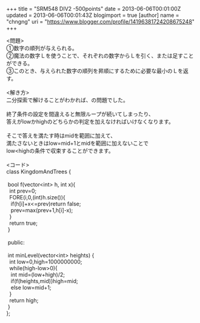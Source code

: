 +++
title = "SRM548 DIV2 -500points"
date = 2013-06-06T00:01:00Z
updated = 2013-06-06T00:01:43Z
blogimport = true 
[author]
	name = "chngng"
	uri = "https://www.blogger.com/profile/14196381724208675248"
+++

<div dir="ltr" style="text-align: left;" trbidi="on">&lt;問題&gt;<br />①数字の順列が与えられる。<br />②魔法の数字Ｌを使うことで、それぞれの数字からＬを引く、または足すことができる。<br />③このとき、与えられた数字の順列を昇順にするために必要な最小のＬを返す。<br /><br />&lt;解き方&gt;<br />二分探索で解けることがわかれば、の問題でした。<br /><br />終了条件の設定を間違えると無限ループが続いてしまったり、<br />答えがlowかhighのどちらかの判定を加えなければいけなくなります。<br /><br />そこで答えを満たす時はmidを範囲に加えて、<br />満たさないときはlow=mid+1とmidを範囲に加えないことで<br />low&lt;highの条件で収束することができます。<br /><br />&lt;コード&gt;<br />class KingdomAndTrees {<br /><br /><span class="Apple-tab-span" style="white-space: pre;"> </span>bool f(vector&lt;int&gt; h, int x){<br /><span class="Apple-tab-span" style="white-space: pre;">  </span>int prev=0;<br /><span class="Apple-tab-span" style="white-space: pre;">  </span>FORE(i,0,(int)h.size()){<br /><span class="Apple-tab-span" style="white-space: pre;">   </span>if(h[i]+x&lt;=prev)return false;<br /><span class="Apple-tab-span" style="white-space: pre;">   </span>prev=max(prev+1,h[i]-x);<br /><span class="Apple-tab-span" style="white-space: pre;">  </span>}<br /><span class="Apple-tab-span" style="white-space: pre;">  </span>return true;<br /><span class="Apple-tab-span" style="white-space: pre;"> </span>}<br /><br /><span class="Apple-tab-span" style="white-space: pre;"> </span>public:<br /><br /><span class="Apple-tab-span" style="white-space: pre;"> </span>int minLevel(vector&lt;int&gt; heights) {<br /><span class="Apple-tab-span" style="white-space: pre;">  </span>int low=0,high=1000000000;<br /><span class="Apple-tab-span" style="white-space: pre;">  </span>while(high-low&gt;0){<br /><span class="Apple-tab-span" style="white-space: pre;">   </span>int mid=(low+high)/2;<br /><span class="Apple-tab-span" style="white-space: pre;">   </span>if(f(heights,mid))high=mid;<br /><span class="Apple-tab-span" style="white-space: pre;">   </span>else low=mid+1;<br /><span class="Apple-tab-span" style="white-space: pre;">  </span>}<br /><span class="Apple-tab-span" style="white-space: pre;">  </span>return high;<br /><span class="Apple-tab-span" style="white-space: pre;"> </span>}<br />};</div>
